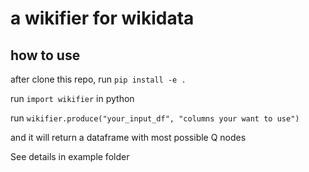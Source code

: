 # a wikifier for wikidata
## how to use
after clone this repo, run `pip install -e .`

run `import wikifier` in python

run `wikifier.produce("your_input_df", "columns your want to use")`

and it will return a dataframe with most possible Q nodes

See details in example folder
